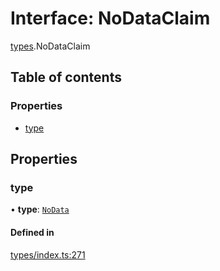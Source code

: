 # Interface: NoDataClaim

[types](../wiki/types).NoDataClaim

## Table of contents

### Properties

- [type](../wiki/types.NoDataClaim#type)

## Properties

### type

• **type**: [`NoData`](../wiki/types.ClaimType#nodata)

#### Defined in

[types/index.ts:271](https://github.com/PolymeshAssociation/polymesh-sdk/blob/07a4c5b0/src/types/index.ts#L271)
